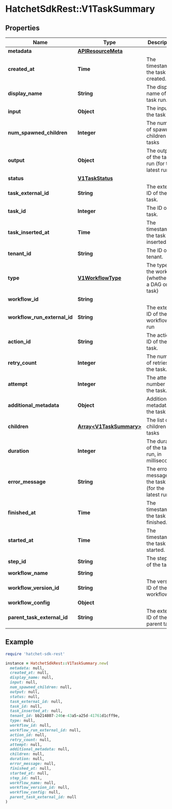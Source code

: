 # HatchetSdkRest::V1TaskSummary

## Properties

| Name | Type | Description | Notes |
| ---- | ---- | ----------- | ----- |
| **metadata** | [**APIResourceMeta**](APIResourceMeta.md) |  |  |
| **created_at** | **Time** | The timestamp the task was created. |  |
| **display_name** | **String** | The display name of the task run. |  |
| **input** | **Object** | The input of the task run. |  |
| **num_spawned_children** | **Integer** | The number of spawned children tasks |  |
| **output** | **Object** | The output of the task run (for the latest run) |  |
| **status** | [**V1TaskStatus**](V1TaskStatus.md) |  |  |
| **task_external_id** | **String** | The external ID of the task. |  |
| **task_id** | **Integer** | The ID of the task. |  |
| **task_inserted_at** | **Time** | The timestamp the task was inserted. |  |
| **tenant_id** | **String** | The ID of the tenant. |  |
| **type** | [**V1WorkflowType**](V1WorkflowType.md) | The type of the workflow (whether it&#39;s a DAG or a task) |  |
| **workflow_id** | **String** |  |  |
| **workflow_run_external_id** | **String** | The external ID of the workflow run |  |
| **action_id** | **String** | The action ID of the task. | [optional] |
| **retry_count** | **Integer** | The number of retries of the task. | [optional] |
| **attempt** | **Integer** | The attempt number of the task. | [optional] |
| **additional_metadata** | **Object** | Additional metadata for the task run. | [optional] |
| **children** | [**Array&lt;V1TaskSummary&gt;**](V1TaskSummary.md) | The list of children tasks | [optional] |
| **duration** | **Integer** | The duration of the task run, in milliseconds. | [optional] |
| **error_message** | **String** | The error message of the task run (for the latest run) | [optional] |
| **finished_at** | **Time** | The timestamp the task run finished. | [optional] |
| **started_at** | **Time** | The timestamp the task run started. | [optional] |
| **step_id** | **String** | The step ID of the task. | [optional] |
| **workflow_name** | **String** |  | [optional] |
| **workflow_version_id** | **String** | The version ID of the workflow | [optional] |
| **workflow_config** | **Object** |  | [optional] |
| **parent_task_external_id** | **String** | The external ID of the parent task. | [optional] |

## Example

```ruby
require 'hatchet-sdk-rest'

instance = HatchetSdkRest::V1TaskSummary.new(
  metadata: null,
  created_at: null,
  display_name: null,
  input: null,
  num_spawned_children: null,
  output: null,
  status: null,
  task_external_id: null,
  task_id: null,
  task_inserted_at: null,
  tenant_id: bb214807-246e-43a5-a25d-41761d1cff9e,
  type: null,
  workflow_id: null,
  workflow_run_external_id: null,
  action_id: null,
  retry_count: null,
  attempt: null,
  additional_metadata: null,
  children: null,
  duration: null,
  error_message: null,
  finished_at: null,
  started_at: null,
  step_id: null,
  workflow_name: null,
  workflow_version_id: null,
  workflow_config: null,
  parent_task_external_id: null
)
```

